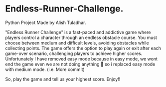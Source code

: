# Endless-Runner-Challenge.
Python Project Made by Alish Tuladhar.

"Endless Runner Challenge" is a fast-paced and addictive game where players control a character through an endless obstacle course. You must choose between medium and difficult levels, avoiding obstacles while collecting points. The game offers the option to play again or exit after each game-over scenario, challenging players to achieve higher scores. Unfortunately I have removed easy mode because in easy mode, we wont end the game even we are not doing anything 🤣 so i replaced easy mode with medium mode. (i.e. More commit)

So, play the game and tell us your highest score. Enjoy!!
